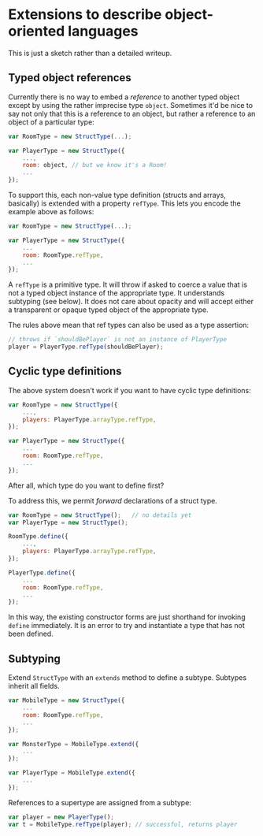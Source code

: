 # Extensions to describe object-oriented languages

This is just a sketch rather than a detailed writeup.

## Typed object references

Currently there is no way to embed a *reference* to another typed
object except by using the rather imprecise type `object`. Sometimes
it'd be nice to say not only that this is a reference to an object,
but rather a reference to an object of a particular type:

```js
var RoomType = new StructType(...);

var PlayerType = new StructType({
    ...,
    room: object, // but we know it's a Room!
    ...
});
```
    
To support this, each non-value type definition (structs and arrays,
basically) is extended with a property `refType`. This lets you encode
the example above as follows:

```js
var RoomType = new StructType(...);

var PlayerType = new StructType({
    ...
    room: RoomType.refType,
    ...
});
```

A `refType` is a primitive type. It will throw if asked to coerce a
value that is not a typed object instance of the appropriate type. It
understands subtyping (see below). It does not care about opacity and
will accept either a transparent or opaque typed object of the
appropriate type.

The rules above mean that ref types can also be used as a type assertion:

```js
// throws if `shouldBePlayer` is not an instance of PlayerType
player = PlayerType.refType(shouldBePlayer);
```

## Cyclic type definitions

The above system doesn't work if you want to have cyclic type definitions:

```js
var RoomType = new StructType({
    ...,
    players: PlayerType.arrayType.refType,
});

var PlayerType = new StructType({
    ...
    room: RoomType.refType,
    ...
});
```

After all, which type do you want to define first?

To address this, we permit *forward* declarations of a struct type.

```js
var RoomType = new StructType();   // no details yet
var PlayerType = new StructType();

RoomType.define({
    ...,
    players: PlayerType.arrayType.refType,
});

PlayerType.define({
    ...
    room: RoomType.refType,
    ...
});
```
    
In this way, the existing constructor forms are just shorthand for
invoking `define` immediately. It is an error to try and instantiate a
type that has not been defined.

## Subtyping

Extend `StructType` with an `extends` method to define a subtype.
Subtypes inherit all fields.

```js
var MobileType = new StructType({
    ...
    room: RoomType.refType,
    ...
});

var MonsterType = MobileType.extend({
    ...
});

var PlayerType = MobileType.extend({
    ...
});
```

References to a supertype are assigned from a subtype:

```js
var player = new PlayerType(); 
var t = MobileType.refType(player); // successful, returns player
```
